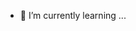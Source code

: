 
- 🌱 I’m currently learning ...


<!---
MichaelKaylon/MichaelKaylon is a ✨ special ✨ repository because its `README.md` (this file) appears on your GitHub profile.
You can click the Preview link to take a look at your changes.
--->
